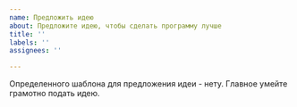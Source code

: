 ```yaml
---
name: Предложить идею
about: Предложите идею, чтобы сделать программу лучше
title: ''
labels: ''
assignees: ''

---
```


Определенного шаблона для предложения идеи - нету. Главное умейте грамотно подать идею.
